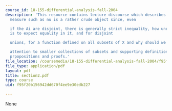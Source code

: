 ```yaml
---
course_id: 18-155-differential-analysis-fall-2004
description: 'This resource contains lecture discourse which describes how an outer
  measure such as nu is a rather crude object since, even

  if the Ai are disjoint, there is generally strict inequality, how unreasonable it
  is to expect equality in it, and for disjoint

  unions, for a function defined on all subsets of X and why should we restrict

  attention to smaller collections of subsets and supporting definitions, theorems,
  prpopositions and proofs.'
file_location: /coursemedia/18-155-differential-analysis-fall-2004/f95f20b156942dd670f4ee9e30edb227_section2.pdf
file_type: application/pdf
layout: pdf
title: section2.pdf
type: course
uid: f95f20b156942dd670f4ee9e30edb227

---
```

None